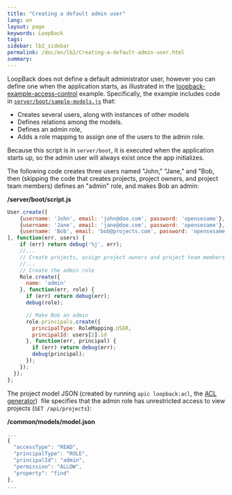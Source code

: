 ```yaml
---
title: "Creating a default admin user"
lang: en
layout: page
keywords: LoopBack
tags:
sidebar: lb2_sidebar
permalink: /doc/en/lb2/Creating-a-default-admin-user.html
summary:
---
```


LoopBack does not define a default administrator user, however you can define one when the application starts, as illustrated in the
[loopback-example-access-control](https://github.com/strongloop/loopback-example-access-control) example.
Specifically, the example includes code in [`server/boot/sample-models.js`](https://github.com/strongloop/loopback-example-access-control/blob/master/server/boot/sample-models.js) that:

* Creates several users, along with instances of other models
* Defines relations among the models.
* Defines an admin role,
* Adds a role mapping to assign one of the users to the admin role.

Because this script is in `server/boot`, it is executed when the application starts up, so the admin user will always exist once the app initializes.

The following code creates three users named "John," "Jane," and "Bob,
then (skipping the code that creates projects, project owners, and project team members) defines an "admin" role, and makes Bob an admin:

**/server/boot/script.js**

```javascript
User.create([
    {username: 'John', email: 'john@doe.com', password: 'opensesame'},
    {username: 'Jane', email: 'jane@doe.com', password: 'opensesame'},
    {username: 'Bob', email: 'bob@projects.com', password: 'opensesame'}
], function(err, users) {
    if (err) return debug('%j', err);
    //...
    // Create projects, assign project owners and project team members
    //...
    // Create the admin role
    Role.create({
      name: 'admin'
    }, function(err, role) {
      if (err) return debug(err);
      debug(role);

      // Make Bob an admin
      role.principals.create({
        principalType: RoleMapping.USER,
        principalId: users[2].id
      }, function(err, principal) {
        if (err) return debug(err);
        debug(principal);
      });
    });
  });
};
```

The project model JSON (created by running `apic loopback:acl`, the [ACL generator](/doc/en/lb2/ACL-generator.html)) 
file specifies that the admin role has unrestricted access to view projects (`GET /api/projects`):

**/common/models/model.json**

```javascript
...
{
  "accessType": "READ",
  "principalType": "ROLE",
  "principalId": "admin",
  "permission": "ALLOW",
  "property": "find"
},
...
```